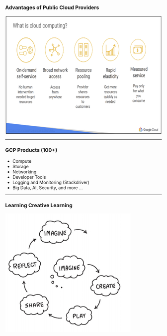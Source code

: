 ### Advantages of Public Cloud Providers

<img src="https://raw.githubusercontent.com/stefanhansatos/gitpitch-template/GCP_Atos_101/assets/image/cloud-advantages.png" alt="What is cloud computing" height="380"/>


---

### GCP Products (100+)

- Compute
- Storage
- Networking
- Developer Tools
- Logging and Monitoring (Stackdriver)
- Big Data, AI, Security, and more ...

---

### Learning Creative Learning

<img src="https://raw.githubusercontent.com/stefanhansatos/gitpitch-template/GCP_Atos_101/assets/image/learningCreativeLearning.png" alt="Learning Creative Learning" height="380"/>


